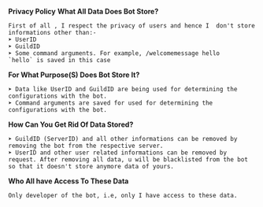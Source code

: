 **__Privacy Policy__**
**What All Data Does Bot Store?**
```
First of all , I respect the privacy of users and hence I  don't store informations other than:-
➤ UserID
➤ GuildID
➤ Some command arguments. For example, /welcomemessage hello
`hello` is saved in this case
```
**For What Purpose(S) Does Bot Store It?**
```
➤ Data like UserID and GuildID are being used for determining the configurations with the bot.
➤ Command arguments are saved for used for determining the configurations with the bot.
```
**How Can You Get Rid Of Data Stored?**
```
➤ GuildID (ServerID) and all other informations can be removed by removing the bot from the respective server.
➤ UserID and other user related informations can be removed by request. After removing all data, u will be blacklisted from the bot so that it doesn't store anymore data of yours.
```
**Who All have Access To These Data**
```
Only developer of the bot, i.e, only I have access to these data.

```
